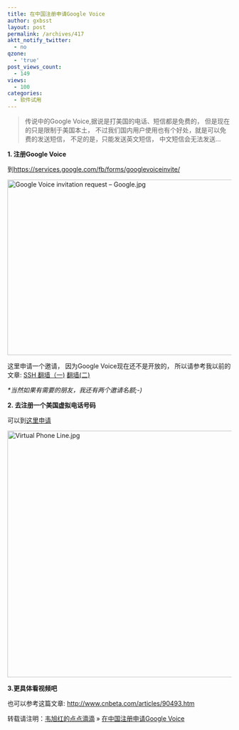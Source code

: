 ```yaml
---
title: 在中国注册申请Google Voice
author: gxbsst
layout: post
permalink: /archives/417
aktt_notify_twitter:
  - no
qzone:
  - 'true'
post_views_count:
  - 149
views:
  - 100
categories:
  - 软件试用
---
```

> 传说中的Google Voice,据说是打美国的电话、短信都是免费的， 但是现在的只是限制于美国本土， 不过我们国内用户使用也有个好处，就是可以免费的发送短信， 不足的是，只能发送英文短信， 中文短信会无法发送&#8230;

**1. 注册Google Voice**

到<https://services.google.com/fb/forms/googlevoiceinvite/>

<img src="http://www.weixuhong.com/content/uploads/2010/01/Google-Voice-invitation-request-–-Google.jpg" alt="Google Voice invitation request – Google.jpg" border="0" width="761" height="394" />

这里申请一个邀请， 因为Google Voice现在还不是开放的， 所以请参考我以前的文章: [SSH 翻墙（一)][1] [翻墙(二)][2]

<cite>*当然如果有需要的朋友，我还有两个邀请名额;-)</cite>

**2. 去注册一个美国虚拟电话号码**

可以到[这里申请][3]

<img src="http://www.weixuhong.com/content/uploads/2010/01/Virtual-Phone-Line.jpg" alt="Virtual Phone Line.jpg" border="0" width="767" height="554" />

**3.更具体看视频吧**



也可以参考这篇文章: http://www.cnbeta.com/articles/90493.htm

转载请注明：[韦旭红的点点滴滴][4] &raquo; [在中国注册申请Google Voice][5]

 [1]: http://weixuhong.com/%e5%bf%83%e6%83%85%e9%9a%8f%e5%86%99/2009/11/30/%e5%a6%82%e6%9e%9c%e4%bd%bf%e7%94%a8ssh%e9%9a%a7%e9%81%93%e7%bf%bb%e5%a2%99%e4%b8%8a%e7%bd%91-windows-%e7%af%87%e5%8e%9f%e5%88%9b/
 [2]: http://weixuhong.com/%e5%bf%83%e6%83%85%e9%9a%8f%e5%86%99/2009/11/14/%e5%a6%82%e6%9e%9c%e4%bd%bf%e7%94%a8ssh%e9%9a%a7%e9%81%93%e4%b8%8a%e7%bd%91-for-mac%e7%af%87/
 [3]: http://www.virtualphoneline.com/signup/index.php
 [4]: http://www.weixuhong.com
 [5]: http://www.weixuhong.com/archives/417
